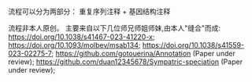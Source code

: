 流程可以分为两部分：
重复序列注释 + 基因结构注释

流程非本人原创。
主要来自以下几位师兄师姐师妹,由本人"缝合"而成:
https://doi.org/10.1038/s41467-023-41220-x;
https://doi.org/10.1093/molbev/msab134;
https://doi.org/10.1038/s41559-023-02275-7;
https://github.com/gotouerina/Annotation (Paper under review);
https://github.com/duan12345678/Sympatric-speciation (Paper under review);
